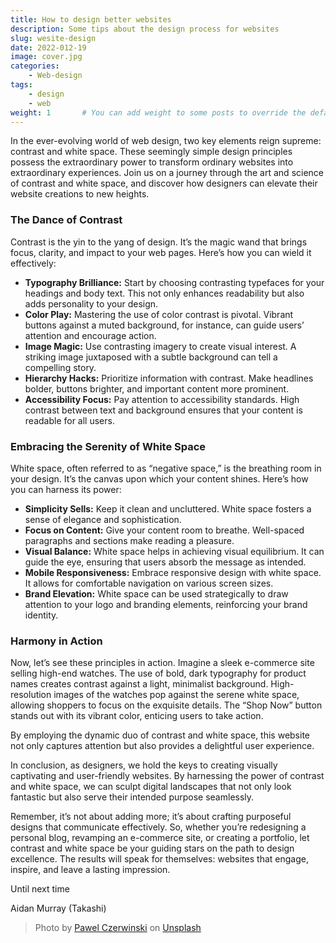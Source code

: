 ```yaml
---
title: How to design better websites
description: Some tips about the design process for websites
slug: wesite-design
date: 2022-012-19
image: cover.jpg
categories:
    - Web-design
tags:
    - design
    - web
weight: 1       # You can add weight to some posts to override the default sorting (date descending)
---
```


In the ever-evolving world of web design, two key elements reign supreme: contrast and white space. These seemingly simple design principles possess the extraordinary power to transform ordinary websites into extraordinary experiences. Join us on a journey through the art and science of contrast and white space, and discover how designers can elevate their website creations to new heights.

### The Dance of Contrast

Contrast is the yin to the yang of design. It’s the magic wand that brings focus, clarity, and impact to your web pages. Here’s how you can wield it effectively:

- **Typography Brilliance:** Start by choosing contrasting typefaces for your headings and body text. This not only enhances readability but also adds personality to your design.
- **Color Play:** Mastering the use of color contrast is pivotal. Vibrant buttons against a muted background, for instance, can guide users’ attention and encourage action.
- **Image Magic:** Use contrasting imagery to create visual interest. A striking image juxtaposed with a subtle background can tell a compelling story.
- **Hierarchy Hacks:** Prioritize information with contrast. Make headlines bolder, buttons brighter, and important content more prominent.
- **Accessibility Focus:** Pay attention to accessibility standards. High contrast between text and background ensures that your content is readable for all users.

### Embracing the Serenity of White Space

White space, often referred to as “negative space,” is the breathing room in your design. It’s the canvas upon which your content shines. Here’s how you can harness its power:

- **Simplicity Sells:** Keep it clean and uncluttered. White space fosters a sense of elegance and sophistication.
- **Focus on Content:** Give your content room to breathe. Well-spaced paragraphs and sections make reading a pleasure.
- **Visual Balance:** White space helps in achieving visual equilibrium. It can guide the eye, ensuring that users absorb the message as intended.
- **Mobile Responsiveness:** Embrace responsive design with white space. It allows for comfortable navigation on various screen sizes.
- **Brand Elevation:** White space can be used strategically to draw attention to your logo and branding elements, reinforcing your brand identity.

### Harmony in Action

Now, let’s see these principles in action. Imagine a sleek e-commerce site selling high-end watches. The use of bold, dark typography for product names creates contrast against a light, minimalist background. High-resolution images of the watches pop against the serene white space, allowing shoppers to focus on the exquisite details. The “Shop Now” button stands out with its vibrant color, enticing users to take action.

By employing the dynamic duo of contrast and white space, this website not only captures attention but also provides a delightful user experience.

In conclusion, as designers, we hold the keys to creating visually captivating and user-friendly websites. By harnessing the power of contrast and white space, we can sculpt digital landscapes that not only look fantastic but also serve their intended purpose seamlessly.

Remember, it’s not about adding more; it’s about crafting purposeful designs that communicate effectively. So, whether you’re redesigning a personal blog, revamping an e-commerce site, or creating a portfolio, let contrast and white space be your guiding stars on the path to design excellence. The results will speak for themselves: websites that engage, inspire, and leave a lasting impression.

Until next time

Aidan Murray (Takashi)

> Photo by [Pawel Czerwinski](https://unsplash.com/@pawel_czerwinski) on [Unsplash](https://unsplash.com/)
